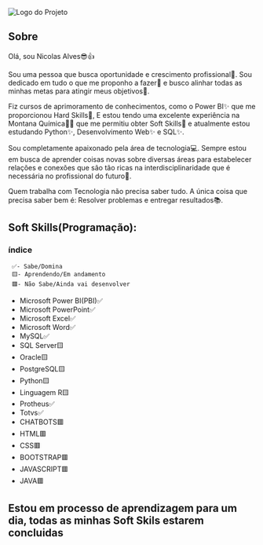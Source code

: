 ![Logo do Projeto](https://github.com/Nicolas-Alves-De-Oliveira/Projetos/blob/f3f94f7cfddacfc4d71a78e9b7ce5a09ac5db98d/Dados/Info.png)

## Sobre
 
Olá, sou Nicolas Alves😎👍

Sou uma pessoa que busca oportunidade e crescimento profissional🚀. Sou dedicado em tudo o que me proponho a fazer📝 e busco alinhar todas as minhas metas para atingir meus objetivos🎯.

Fiz cursos de aprimoramento de conhecimentos, como o Power BI✨ que me proporcionou Hard Skills🔧, E estou tendo uma excelente experiência na Montana Química🌃🧪 que me permitiu obter Soft Skills🔎 e atualmente estou estudando Python✨, Desenvolvimento Web✨ e SQL✨.

Sou completamente apaixonado pela área de tecnologia💻. Sempre estou em busca de aprender coisas novas sobre diversas áreas para estabelecer relações e conexões que são tão ricas na interdisciplinaridade que é necessária no profissional do futuro🦾.

Quem trabalha com Tecnologia não precisa saber tudo. A única coisa que precisa saber bem é: Resolver problemas e entregar resultados📚.
 
 ## Soft Skills(Programação):
 
 ### índice
     ✅- Sabe/Domina
     🟨- Aprendendo/Em andamento
     🟥- Não Sabe/Ainda vai desenvolver
     
 - Microsoft Power BI(PBI)✅
 - Microsoft PowerPoint✅
 - Microsoft Excel✅
 - Microsoft Word✅
 - MySQL✅
 - SQL Server🟨
 - Oracle🟨
 - PostgreSQL🟨
 - Python🟨
 - Linguagem R🟨
 - Protheus✅
 - Totvs✅
 - CHATBOTS🟥
 - HTML🟥
 - CSS🟥
 - BOOTSTRAP🟥
 - JAVASCRIPT🟥
 - JAVA🟥
## Estou em processo de aprendizagem para um dia, todas as minhas Soft Skils estarem concluidas

